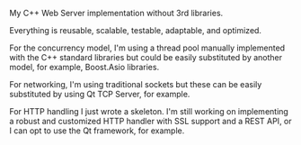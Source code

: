 My C++ Web Server implementation without 3rd libraries.

Everything is reusable, scalable, testable, adaptable, and optimized.

For the concurrency model, I'm using a thread pool manually implemented with the C++ standard libraries but could be easily substituted by another model, for example, Boost.Asio libraries.

For networking, I'm using traditional sockets but these can be easily substituted by using Qt TCP Server, for example.

For HTTP handling I just wrote a skeleton. I'm still working on implementing a robust and customized HTTP handler with SSL support and a REST API, or I can opt to use the Qt framework, for example.
